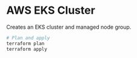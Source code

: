 # AWS EKS Cluster
Creates an EKS cluster and managed node group.

```sh
# Plan and apply
terraform plan
terraform apply
```
